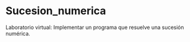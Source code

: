 # Sucesion_numerica
Laboratorio virtual: Implementar un programa que resuelve una sucesión numérica.
